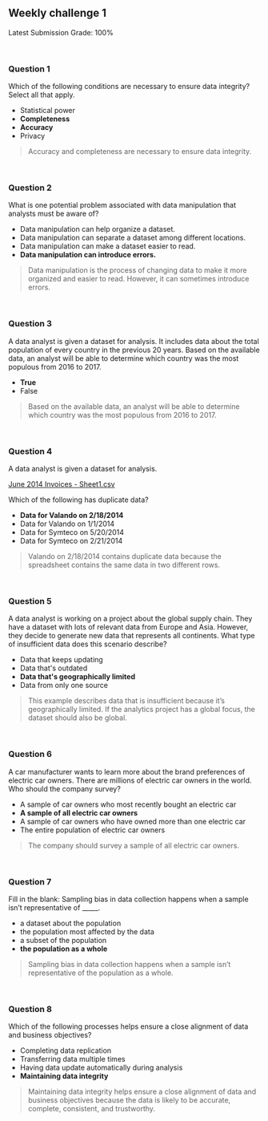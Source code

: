 ## Weekly challenge 1

Latest Submission Grade: 100%

&nbsp;

### Question 1

Which of the following conditions are necessary to ensure data integrity? Select all that apply.

* Statistical power
* **Completeness**
* **Accuracy**
* Privacy

> Accuracy and completeness are necessary to ensure data integrity. 

&nbsp;

### Question 2

What is one potential problem associated with data manipulation that analysts must be aware of?

* Data manipulation can help organize a dataset.
* Data manipulation can separate a dataset among different locations.
* Data manipulation can make a dataset easier to read.
* **Data manipulation can introduce errors.**

> Data manipulation is the process of changing data to make it more organized and easier to read. However, it can sometimes introduce errors.

&nbsp;

### Question 3

A data analyst is given a dataset for analysis. It includes data about the total population of every country in the previous 20 years. Based on the available data, an analyst will be able to determine which country was the most populous from 2016 to 2017.

* **True**
* False

> Based on the available data, an analyst will be able to determine which country was the most populous from 2016 to 2017.

&nbsp;

### Question 4

A data analyst is given a dataset for analysis. 

[June 2014 Invoices - Sheet1.csv](June-2014-Invoices---Sheet1.csv)

Which of the following has duplicate data?

* **Data for Valando on 2/18/2014**
* Data for Valando on 1/1/2014
* Data for Symteco on 5/20/2014
* Data for Symteco on 2/21/2014

> Valando on 2/18/2014 contains duplicate data because the spreadsheet contains the same data in two different rows.

&nbsp;

### Question 5

A data analyst is working on a project about the global supply chain. They have a dataset with lots of relevant data from Europe and Asia. However, they decide to generate new data that represents all continents. What type of insufficient data does this scenario describe?

* Data that keeps updating
* Data that's outdated
* **Data that's geographically limited**
* Data from only one source

> This example describes data that is insufficient because it’s geographically limited. If the analytics project has a global focus, the dataset should also be global. 

&nbsp;

### Question 6

A car manufacturer wants to learn more about the brand preferences of electric car owners. There are millions of electric car owners in the world. Who should the company survey?

* A sample of car owners who most recently bought an electric car
* **A sample of all electric car owners**
* A sample of car owners who have owned more than one electric car
* The entire population of electric car owners

> The company should survey a sample of all electric car owners.

&nbsp;

### Question 7

Fill in the blank: Sampling bias in data collection happens when a sample isn’t representative of _____.

* a dataset about the population
* the population most affected by the data 
* a subset of the population
* **the population as a whole**

> Sampling bias in data collection happens when a sample isn’t representative of the population as a whole. 

&nbsp;

### Question 8

Which of the following processes helps ensure a close alignment of data and business objectives?

* Completing data replication
* Transferring data multiple times
* Having data update automatically during analysis
* **Maintaining data integrity**

> Maintaining data integrity helps ensure a close alignment of data and business objectives because the data is likely to be accurate, complete, consistent, and trustworthy.